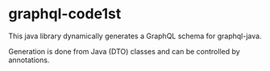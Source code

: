 # graphql-code1st

This java library dynamically generates a GraphQL schema for graphql-java. 

Generation is done from Java (DTO) classes and can be controlled by annotations.


